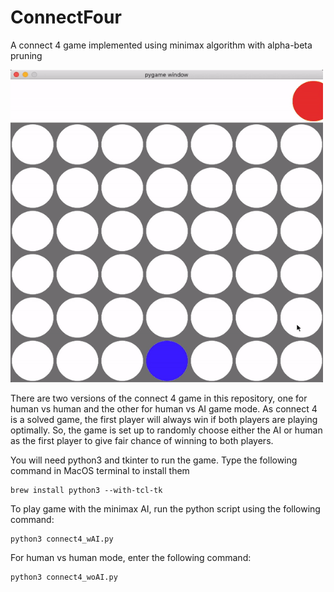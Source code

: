 # ConnectFour
A connect 4 game implemented using minimax algorithm with alpha-beta pruning

<img src="connect4wAI_demo.gif" width="500" height="500" />


There are two versions of the connect 4 game in this repository, one for human vs human and the other for human vs AI game mode. As connect 4 is a solved game, the first player will always win if both players are playing optimally. So, the game is set up to randomly choose either the AI or human as the first player to give fair chance of winning to both players.

You will need python3 and tkinter to run the game. Type the following command in MacOS terminal to install them

```
brew install python3 --with-tcl-tk
```

To play game with the minimax AI, run the python script using the following command:

```
python3 connect4_wAI.py
```


For human vs human mode, enter the following command:

```
python3 connect4_woAI.py
```
